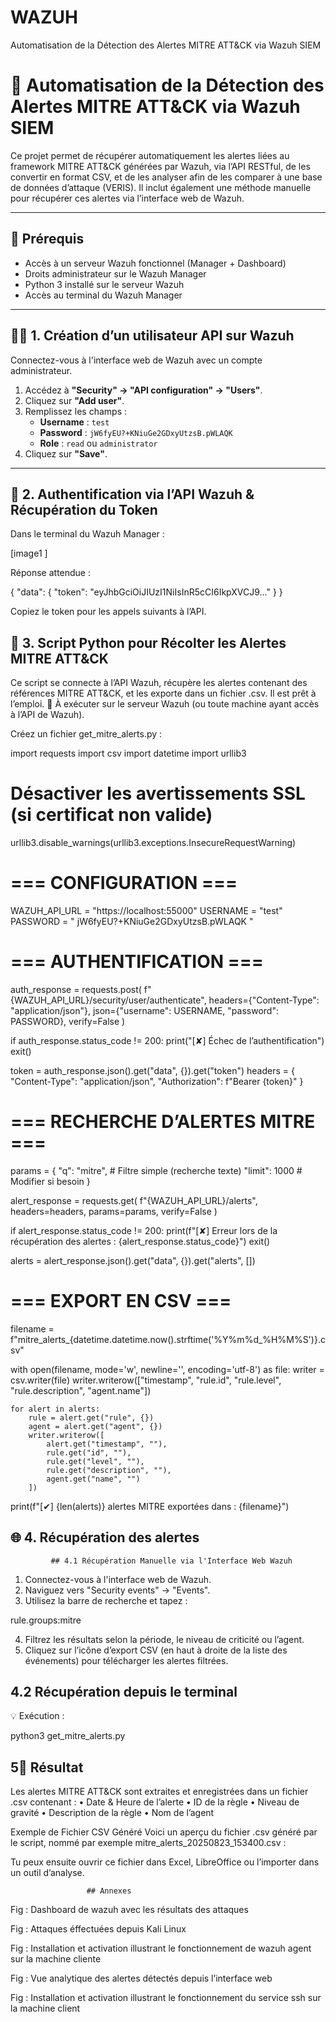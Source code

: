 # WAZUH
Automatisation de la Détection des Alertes MITRE ATT&amp;CK via Wazuh SIEM
# 🔐 Automatisation de la Détection des Alertes MITRE ATT&CK via Wazuh SIEM

Ce projet permet de récupérer automatiquement les alertes liées au framework MITRE ATT&CK générées par Wazuh, via l’API RESTful, de les convertir en format CSV, et de les analyser afin de les comparer à une base de données d’attaque (VERIS).
Il inclut également une méthode manuelle pour récupérer ces alertes via l’interface web de Wazuh.

---

## 🧩 Prérequis

- Accès à un serveur Wazuh fonctionnel (Manager + Dashboard)
- Droits administrateur sur le Wazuh Manager
- Python 3 installé sur le serveur Wazuh
- Accès au terminal du Wazuh Manager

---

## 🧑‍💻 1. Création d’un utilisateur API sur Wazuh

Connectez-vous à l'interface web de Wazuh avec un compte administrateur.

1. Accédez à **"Security" → "API configuration" → "Users"**.
2. Cliquez sur **"Add user"**.
3. Remplissez les champs :
   - **Username** : `test`
   - **Password** : `jW6fyEU?+KNiuGe2GDxyUtzsB.pWLAQK`
   - **Role** : `read` ou `administrator`
4. Cliquez sur **"Save"**.

---

## 🔑 2. Authentification via l’API Wazuh & Récupération du Token

Dans le terminal du Wazuh Manager :

[image1 ]

 

 
Réponse attendue :

 
{
  "data": {
    "token": "eyJhbGciOiJIUzI1NiIsInR5cCI6IkpXVCJ9..."
  }
}

Copiez le token pour les appels suivants à l’API.

 ## 🐍 3. Script Python pour Récolter les Alertes MITRE ATT&CK
Ce script se connecte à l’API Wazuh, récupère les alertes contenant des références MITRE ATT&CK, et les exporte dans un fichier .csv. Il est prêt à l’emploi.
📌 À exécuter sur le serveur Wazuh (ou toute machine ayant accès à l’API de Wazuh).

Créez un fichier get_mitre_alerts.py :

import requests
import csv
import datetime
import urllib3

# Désactiver les avertissements SSL (si certificat non valide)
urllib3.disable_warnings(urllib3.exceptions.InsecureRequestWarning)

# === CONFIGURATION ===
WAZUH_API_URL = "https://localhost:55000"
USERNAME = "test"
PASSWORD = " jW6fyEU?+KNiuGe2GDxyUtzsB.pWLAQK "

# === AUTHENTIFICATION ===
auth_response = requests.post(
    f"{WAZUH_API_URL}/security/user/authenticate",
    headers={"Content-Type": "application/json"},
    json={"username": USERNAME, "password": PASSWORD},
    verify=False
)

if auth_response.status_code != 200:
    print("[✘] Échec de l’authentification")
    exit()

token = auth_response.json().get("data", {}).get("token")
headers = {
    "Content-Type": "application/json",
    "Authorization": f"Bearer {token}"
}

# === RECHERCHE D’ALERTES MITRE ===
params = {
    "q": "mitre",        # Filtre simple (recherche texte)
    "limit": 1000        # Modifier si besoin
}

alert_response = requests.get(
    f"{WAZUH_API_URL}/alerts",
    headers=headers,
    params=params,
    verify=False
)

if alert_response.status_code != 200:
    print(f"[✘] Erreur lors de la récupération des alertes : {alert_response.status_code}")
    exit()

alerts = alert_response.json().get("data", {}).get("alerts", [])

# === EXPORT EN CSV ===
filename = f"mitre_alerts_{datetime.datetime.now().strftime('%Y%m%d_%H%M%S')}.csv"

with open(filename, mode='w', newline='', encoding='utf-8') as file:
    writer = csv.writer(file)
    writer.writerow(["timestamp", "rule.id", "rule.level", "rule.description", "agent.name"])
    
    for alert in alerts:
        rule = alert.get("rule", {})
        agent = alert.get("agent", {})
        writer.writerow([
            alert.get("timestamp", ""),
            rule.get("id", ""),
            rule.get("level", ""),
            rule.get("description", ""),
            agent.get("name", "")
        ])

print(f"[✔] {len(alerts)} alertes MITRE exportées dans : {filename}")


## 🌐 4. Récupération des alertes 
             ## 4.1 Récupération Manuelle via l'Interface Web Wazuh
1.	Connectez-vous à l'interface web de Wazuh.
2.	Naviguez vers "Security events" → "Events".
3.	Utilisez la barre de recherche et tapez :

rule.groups:mitre

4.	Filtrez les résultats selon la période, le niveau de criticité ou l’agent.
5.	Cliquez sur l’icône d’export CSV (en haut à droite de la liste des événements) pour télécharger les alertes filtrées.
## 4.2 Récupération depuis le terminal
💡 Exécution :

python3 get_mitre_alerts.py



## 5📁 Résultat
Les alertes MITRE ATT&CK sont extraites et enregistrées dans un fichier .csv contenant :
•	Date & Heure de l’alerte
•	ID de la règle
•	Niveau de gravité
•	Description de la règle
•	Nom de l’agent

Exemple de Fichier CSV Généré
Voici un aperçu du fichier .csv généré par le script, nommé par exemple mitre_alerts_20250823_153400.csv :

 

Tu peux ensuite ouvrir ce fichier dans Excel, LibreOffice ou l’importer dans un outil d’analyse.


                     ## Annexes
 
 Fig : Dashboard de wazuh avec les résultats des attaques 

 
Fig : Attaques éffectuées depuis Kali Linux
 
Fig : Installation et activation illustrant le fonctionnement de wazuh agent sur la machine cliente
 
Fig : Vue analytique des alertes détectés depuis l’interface web 
 
Fig : Installation et activation illustrant le fonctionnement du service ssh sur la machine client


